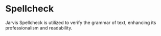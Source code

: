 # Spellcheck
Jarvis Spellcheck is utilized to verify the grammar of text, enhancing its professionalism and readability.
